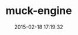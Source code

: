 ---
layout: post
title:  "muck-engine"
repo:   "tatemae/muck-engine"
date:   2015-02-18 17:19:32
gemurl: http://github.com/tatemae/muck-engine
---